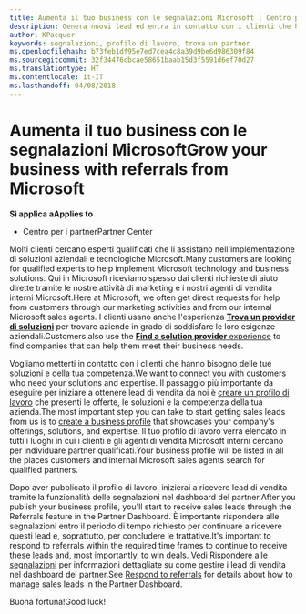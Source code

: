 ```yaml
---
title: Aumenta il tuo business con le segnalazioni Microsoft | Centro per i partner
description: Genera nuovi lead ed entra in contatto con i clienti che hanno bisogno di aiuto per implementare i prodotti e le soluzioni Microsoft.
author: KPacquer
keywords: segnalazioni, profilo di lavoro, trova un partner
ms.openlocfilehash: b73feb1df95e7ed7cea4c8a39d9be6d986309f84
ms.sourcegitcommit: 32f34476cbcae58651baab15d3f5591d6ef70d27
ms.translationtype: HT
ms.contentlocale: it-IT
ms.lasthandoff: 04/08/2018
---
```

<!-- FWLink:  https://go.microsoft.com/fwlink/?linkid=849775 (top of page) -->

# <a name="grow-your-business-with-referrals-from-microsoft"></a><span data-ttu-id="793f3-104">Aumenta il tuo business con le segnalazioni Microsoft</span><span class="sxs-lookup"><span data-stu-id="793f3-104">Grow your business with referrals from Microsoft</span></span>

**<span data-ttu-id="793f3-105">Si applica a</span><span class="sxs-lookup"><span data-stu-id="793f3-105">Applies to</span></span>**

-  <span data-ttu-id="793f3-106">Centro per i partner</span><span class="sxs-lookup"><span data-stu-id="793f3-106">Partner Center</span></span>

<span data-ttu-id="793f3-107">Molti clienti cercano esperti qualificati che li assistano nell'implementazione di soluzioni aziendali e tecnologiche Microsoft.</span><span class="sxs-lookup"><span data-stu-id="793f3-107">Many customers are looking for qualified experts to help implement Microsoft technology and business solutions.</span></span> <span data-ttu-id="793f3-108">Qui in Microsoft riceviamo spesso dai clienti richieste di aiuto dirette tramite le nostre attività di marketing e i nostri agenti di vendita interni Microsoft.</span><span class="sxs-lookup"><span data-stu-id="793f3-108">Here at Microsoft, we often get direct requests for help from customers through our marketing activities and from our internal Microsoft sales agents.</span></span> <span data-ttu-id="793f3-109">I clienti usano anche l'esperienza [**Trova un provider di soluzioni**](https://www.microsoft.com/solution-providers/search) per trovare aziende in grado di soddisfare le loro esigenze aziendali.</span><span class="sxs-lookup"><span data-stu-id="793f3-109">Customers also use the [**Find a solution provider** experience](https://www.microsoft.com/solution-providers/search) to find companies that can help them meet their business needs.</span></span> 

<span data-ttu-id="793f3-110">Vogliamo metterti in contatto con i clienti che hanno bisogno delle tue soluzioni e della tua competenza.</span><span class="sxs-lookup"><span data-stu-id="793f3-110">We want to connect you with customers who need your solutions and expertise.</span></span> <span data-ttu-id="793f3-111">Il passaggio più importante da eseguire per iniziare a ottenere lead di vendita da noi è [creare un profilo di lavoro](create-a-marketing-profile.md) che presenti le offerte, le soluzioni e la competenza della tua azienda.</span><span class="sxs-lookup"><span data-stu-id="793f3-111">The most important step you can take to start getting sales leads from us is to [create a business profile](create-a-marketing-profile.md) that showcases your company's offerings, solutions, and expertise.</span></span> <span data-ttu-id="793f3-112">Il tuo profilo di lavoro verrà elencato in tutti i luoghi in cui i clienti e gli agenti di vendita Microsoft interni cercano per individuare partner qualificati.</span><span class="sxs-lookup"><span data-stu-id="793f3-112">Your business profile will be listed in all the places customers and internal Microsoft sales agents search for qualified partners.</span></span> 

 <span data-ttu-id="793f3-113">Dopo aver pubblicato il profilo di lavoro, inizierai a ricevere lead di vendita tramite la funzionalità delle segnalazioni nel dashboard del partner.</span><span class="sxs-lookup"><span data-stu-id="793f3-113">After you publish your business profile, you'll start to receive sales leads through the Referrals feature in the Partner Dashboard.</span></span> <span data-ttu-id="793f3-114">È importante rispondere alle segnalazioni entro il periodo di tempo richiesto per continuare a ricevere questi lead e, soprattutto, per concludere le trattative.</span><span class="sxs-lookup"><span data-stu-id="793f3-114">It's important to respond to referrals within the required time frames to continue to receive these leads and, most importantly, to win deals.</span></span> <span data-ttu-id="793f3-115">Vedi [Rispondere alle segnalazioni](responding-to-referrals.md) per informazioni dettagliate su come gestire i lead di vendita nel dashboard del partner.</span><span class="sxs-lookup"><span data-stu-id="793f3-115">See [Respond to referrals](responding-to-referrals.md) for details about how to manage sales leads in the Partner Dashboard.</span></span>  

<span data-ttu-id="793f3-116">Buona fortuna!</span><span class="sxs-lookup"><span data-stu-id="793f3-116">Good luck!</span></span>

<!-- 
*  [Analyze your business profile](analyze-your-marketing-profile.md) Regularly review and optimize your business profile to make sure you’re getting in front of your target customers.
-->
